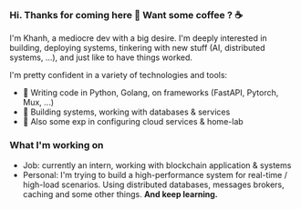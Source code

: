 ### Hi. Thanks for coming here 👋 Want some coffee ? ☕
I'm Khanh, a mediocre dev with a big desire. I'm deeply interested in building, deploying systems, tinkering with new stuff (AI, distributed systems, ...), and just like to have things worked.

I'm pretty confident in a variety of technologies and tools:
- 🔭 Writing code in Python, Golang, on frameworks (FastAPI, Pytorch, Mux, ...)
- 🔭 Building systems, working with databases & services
- 🔭 Also some exp in configuring cloud services & home-lab

### What I'm working on
- Job: currently an intern, working with blockchain application & systems
- Personal: I'm trying to build a high-performance system for real-time / high-load scenarios. Using distributed databases, messages brokers, caching and some other things. **And keep learning.**

<!--
- 🔭 I’m currently working on ...
- 🌱 I’m currently learning ...
- 👯 I’m looking to collaborate on ...
- 🤔 I’m looking for help with ...
- 💬 Ask me about ...
- 📫 How to reach me: ...
- 😄 Pronouns: ...
- ⚡ Fun fact: ...
-->


